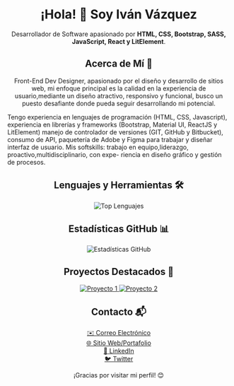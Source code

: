<h1 align="center">¡Hola! 👋 Soy Iván Vázquez</h1>

<p align="center">Desarrollador de Software apasionado por <strong>HTML, CSS, Bootstrap, SASS, JavaScript, React y LitElement</strong>.</p>

<h2 align="center">Acerca de Mí 🚀</h2>

<p align="center">
 Front-End Dev Designer, apasionado por 
el diseño y desarrollo de sitios web, mi enfoque principal es la calidad en la experiencia de usuario,mediante un diseño atractivo, responsivo y funcional, busco un puesto desafiante donde pueda seguir desarrollando mi potencial.

Tengo experiencia en lenguajes de programación (HTML, CSS, Javascript), 
experiencia en librerías y frameworks 
(Bootstrap, Material UI, ReactJS y LitElement) manejo de controlador de versiones (GIT, GitHub y Bitbucket), consumo de API, paquetería de Adobe y Figma para trabajar y diseñar interfaz de usuario.
Mis softskills: trabajo en equipo,liderazgo, proactivo,multidisciplinario, con expe-
riencia en diseño gráfico y gestión de 
procesos.
</p>

<h2 align="center">Lenguajes y Herramientas 🛠️</h2>

<p align="center">
  <img src="https://github-readme-stats.vercel.app/api/top-langs/?username=tu-usuario&layout=compact&theme=radical" alt="Top Lenguajes">
</p>

<h2 align="center">Estadísticas GitHub 📊</h2>

<p align="center">
  <img src="https://github-readme-stats.vercel.app/api?username=tu-usuario&show_icons=true&theme=radical" alt="Estadísticas GitHub">
</p>

<h2 align="center">Proyectos Destacados 🌟</h2>

<p align="center">
  <a href="https://github.com/tu-usuario/proyecto-1">
    <img src="https://github-readme-stats.vercel.app/api/pin/?username=tu-usuario&repo=proyecto-1&theme=radical" alt="Proyecto 1">
  </a>
  <a href="https://github.com/tu-usuario/proyecto-2">
    <img src="https://github-readme-stats.vercel.app/api/pin/?username=tu-usuario&repo=proyecto-2&theme=radical" alt="Proyecto 2">
  </a>
</p>

<h2 align="center">Contacto 📬</h2>

<p align="center">
  <a href="mailto:tu-email@example.com">✉️ Correo Electrónico</a><br>
  <a href="https://tu-sitio-web.com">🌐 Sitio Web/Portafolio</a><br>
  <a href="https://www.linkedin.com/in/tu-usuario/">💼 LinkedIn</a><br>
  <a href="https://twitter.com/tu_usuario">🐦 Twitter</a>
</p>

<p align="center">¡Gracias por visitar mi perfil! 😊</p>
